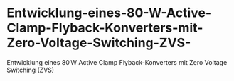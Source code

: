 # Entwicklung-eines-80-W-Active-Clamp-Flyback-Konverters-mit-Zero-Voltage-Switching-ZVS-
Entwicklung eines 80 W Active Clamp Flyback-Konverters mit Zero Voltage Switching (ZVS)
